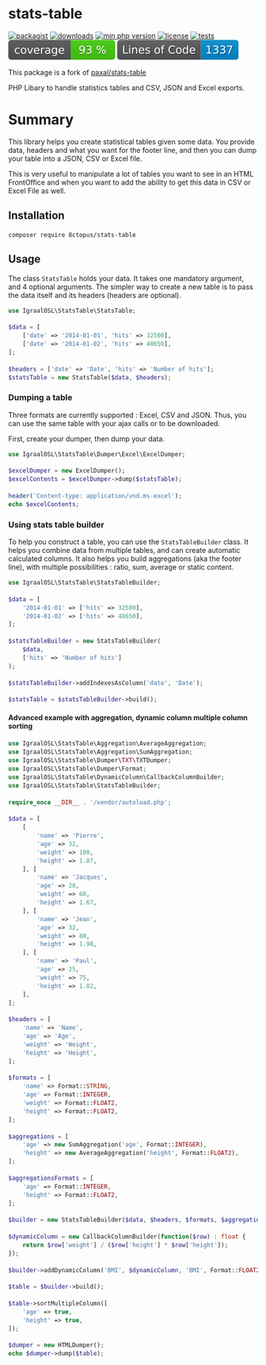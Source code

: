 # stats-table

[![packagist](https://poser.pugx.org/8ctopus/stats-table/v)](https://packagist.org/packages/8ctopus/stats-table)
[![downloads](https://poser.pugx.org/8ctopus/stats-table/downloads)](https://packagist.org/packages/8ctopus/stats-table)
[![min php version](https://poser.pugx.org/8ctopus/stats-table/require/php)](https://packagist.org/packages/8ctopus/stats-table)
[![license](https://poser.pugx.org/8ctopus/stats-table/license)](https://packagist.org/packages/8ctopus/stats-table)
[![tests](https://github.com/8ctopus/stats-table/actions/workflows/tests.yml/badge.svg)](https://github.com/8ctopus/stats-table/actions/workflows/tests.yml)
![code coverage badge](https://raw.githubusercontent.com/8ctopus/stats-table/image-data/coverage.svg)
![lines of code](https://raw.githubusercontent.com/8ctopus/stats-table/image-data/lines.svg)

This package is a fork of [paxal/stats-table](https://github.com/paxal/stats-table)

PHP Libary to handle statistics tables and CSV, JSON and Excel exports.

# Summary

This library helps you create statistical tables given some data. You provide data, headers and what you want for the footer line, and then you can dump your table into a JSON, CSV or Excel file.

This is very useful to manipulate a lot of tables you want to see in an HTML FrontOffice and when you want to add the ability to get this data in CSV or Excel File as well.

## Installation

    composer require 8ctopus/stats-table

## Usage

The class `StatsTable` holds your data. It takes one mandatory argument, and 4 optional arguments. The simpler way to create a new table is to pass the data itself and its headers (headers are optional).

```php
use IgraalOSL\StatsTable\StatsTable;

$data = [
    ['date' => '2014-01-01', 'hits' => 32500],
    ['date' => '2014-01-02', 'hits' => 48650],
];

$headers = ['date' => 'Date', 'hits' => 'Number of hits'];
$statsTable = new StatsTable($data, $headers);
```

### Dumping a table

Three formats are currently supported : Excel, CSV and JSON. Thus, you can use the same table with your ajax calls or to be downloaded.

First, create your dumper, then dump your data.

```php
use IgraalOSL\StatsTable\Dumper\Excel\ExcelDumper;

$excelDumper = new ExcelDumper();
$excelContents = $excelDumper->dump($statsTable);

header('Content-type: application/vnd.ms-excel');
echo $excelContents;
```

### Using stats table builder

To help you construct a table, you can use the `StatsTableBuilder` class. It helps you combine data from multiple tables, and can create automatic calculated columns. It also helps you build aggregations (aka the footer line), with multiple possibilities : ratio, sum, average or static content.

```php
use IgraalOSL\StatsTable\StatsTableBuilder;

$data = [
    '2014-01-01' => ['hits' => 32500],
    '2014-01-02' => ['hits' => 48650],
];

$statsTableBuilder = new StatsTableBuilder(
    $data,
    ['hits' => 'Number of hits']
);

$statsTableBuilder->addIndexesAsColumn('date', 'Date');

$statsTable = $statsTableBuilder->build();
```

#### Advanced example with aggregation, dynamic column multiple column sorting

```php
use IgraalOSL\StatsTable\Aggregation\AverageAggregation;
use IgraalOSL\StatsTable\Aggregation\SumAggregation;
use IgraalOSL\StatsTable\Dumper\TXT\TXTDumper;
use IgraalOSL\StatsTable\Dumper\Format;
use IgraalOSL\StatsTable\DynamicColumn\CallbackColumnBuilder;
use IgraalOSL\StatsTable\StatsTableBuilder;

require_once __DIR__ . '/vendor/autoload.php';

$data = [
    [
        'name' => 'Pierre',
        'age' => 32,
        'weight' => 100,
        'height' => 1.87,
    ], [
        'name' => 'Jacques',
        'age' => 28,
        'weight' => 60,
        'height' => 1.67,
    ], [
        'name' => 'Jean',
        'age' => 32,
        'weight' => 80,
        'height' => 1.98,
    ], [
        'name' => 'Paul',
        'age' => 25,
        'weight' => 75,
        'height' => 1.82,
    ],
];

$headers = [
    'name' => 'Name',
    'age' => 'Age',
    'weight' => 'Weight',
    'height' => 'Height',
];

$formats = [
    'name' => Format::STRING,
    'age' => Format::INTEGER,
    'weight' => Format::FLOAT2,
    'height' => Format::FLOAT2,
];

$aggregations = [
    'age' => new SumAggregation('age', Format::INTEGER),
    'height' => new AverageAggregation('height', Format::FLOAT2),
];

$aggregationsFormats = [
    'age' => Format::INTEGER,
    'height' => Format::FLOAT2,
];

$builder = new StatsTableBuilder($data, $headers, $formats, $aggregations);

$dynamicColumn = new CallbackColumnBuilder(function($row) : float {
    return $row['weight'] / ($row['height'] * $row['height']);
});

$builder->addDynamicColumn('BMI', $dynamicColumn, 'BMI', Format::FLOAT2);

$table = $builder->build();

$table->sortMultipleColumn([
    'age' => true,
    'height' => true,
]);

$dumper = new HTMLDumper();
echo $dumper->dump($table);
```
